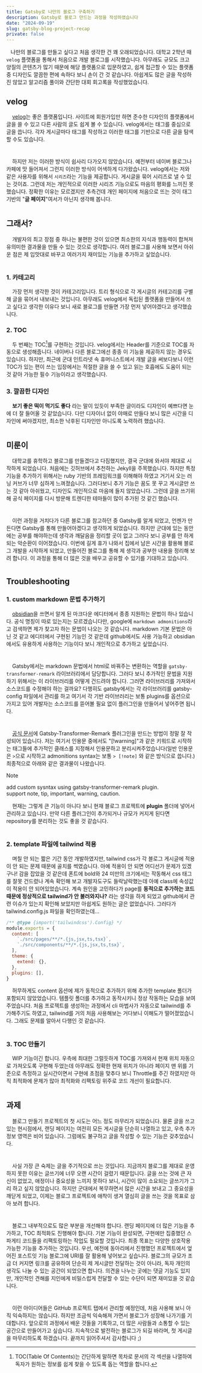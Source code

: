 ```yaml
---
title: Gatsby로 나만의 블로그 구축하기
description: Gatsby로 블로그 만드는 과정을 작성하였습니다
date: "2024-09-19"
slug: gatsby-blog-project-recap
private: false
---
```


&nbsp;&nbsp;&nbsp;나만의 블로그를 만들고 싶다고 처음 생각한 건 꽤 오래되었습니다. 대학교 2학년 때 `velog` 플랫폼을 통해서 처음으로 개발 블로그를 시작했습니다. 아무래도 규모도 크고 양질의 콘텐츠가 많기 때문에 해당 플랫폼으로 입문하였고, 쉽게 접근할 수 있는 플랫폼 중 디자인도 깔끔한 편에 속하다 보니 손이 간 것 같습니다. 아쉽게도 많은 글을 작성하진 않았고 알고리즘 풀이와 간단한 대회 회고록을 작성했었습니다. 


## velog

&nbsp;&nbsp;&nbsp; [velog](https://velog.io/)는 좋은 플랫폼입니다. 사이트에 회원가입만 하면 준수한 디자인의 플랫폼에서 글을 쓸 수 있고 다른 사람의 글도 쉽게 볼 수 있습니다. velog에서는 태그를 중심으로 글을 씁니다. 각자 게시글마다 태그를 작성하고 이러한 태그를 기반으로 다른 글을 탐색할 수도 있습니다.  
#
&nbsp;&nbsp;&nbsp; 하지만 저는 이러한 방식이 쉽사리 다가오지 않았습니다. 예전부터 네이버 블로그나 카페에 맛 들어져서 그런지 이러한 방식이 어색하게 다가왔습니다. velog에서는 저와 같은 사용자를 위해서 `시리즈`라는 기능을 제공합니다. 게시글을 묶어 시리즈로 낼 수 있는 것이죠. 그런데 저는 개인적으로 이러한 시리즈 기능으로도 마음의 평화를 느끼진 못했습니다. 정확한 이유는 모르겠지만 추측건데 개인 페이지에 처음으로 뜨는 것이 태그 기반의 "**글 페이지**"여서가 아닌지 생각해 봅니다.  

#

## 그래서?

&nbsp;&nbsp;&nbsp; 개발자의 최고 장점 중 하나는 불편한 것이 있으면 최소한의 지식과 행동력이 합쳐져 유의미한 결과물을 만들 수 있는 것으로 생각합니다. 여러 블로그를 사용해 보면서 아쉬운 점은 제 입맛대로 바꾸고 여러가지 재미있는 기능을 추가하고 싶었습니다.
#
### 1. 카테고리
&nbsp;&nbsp;&nbsp; 가장 먼저 생각한 것이 카테고리입니다. 트리 형식으로 각 게시글의 카테고리를 구별해 글을 묶어서 내보내는 것입니다. 아무래도 velog에서 독립된 플랫폼을 만들어서 쓰고 싶다고 생각한 이유다 보니 새로 블로그를 만들면 가장 먼저 넣어야겠다고 생각했습니다.
### 2. TOC
&nbsp;&nbsp;&nbsp; 두 번째는 TOC[^1]를 구현하는 것입니다. velog에서는 Header를 기준으로 TOC를 자동으로 생성해줍니다. 네이버나 다른 블로그에선 종종 이 기능을 제공하지 않는 경우도 있습니다. 하지만, 최근에 군대 인트라넷 속 휴머니스트에서 개발 글을 써보다보니 이런 TOC가 있는 편이 쓰는 입장에서는 적절한 글을 쓸 수 있고 읽는 호흡에도 도움이 되는 것 같아 가능한 필수 기능이라고 생각했습니다.
### 3. 깔끔한 디자인
&nbsp;&nbsp;&nbsp; **보기 좋은 떡이 먹기도 좋다** 라는 말이 있듯이 부족한 글이라도 디자인이 예쁘다면 눈에 더 잘 들어올 것 같았습니다. 다만 디자이너 없이 야매로 만들다 보니 많은 시간을 디자인에 써야겠지만, 최소한 낙후된 디자인만 아니도록 노력하려 했습니다.

#

## 미룬이

&nbsp;&nbsp;&nbsp; 대학교를 휴학하고 블로그를 만들겠다고 다짐했지만, 결국 군대에 와서야 제대로 시작하게 되었습니다. 처음에는 깃허브에서 추천하는 Jekyll을 주목했습니다. 하지만 특정 기능을 추가하기 위해서는 ruby 기반의 프레임워크를 이해해야 하였고 거기서 오는 러닝 커브가 너무 심하게 느껴졌습니다. 그러다보니 추가 기능은 꿈도 못 꾸고 게시글만 쓰는 것 같아 아쉬웠고, 디자인도 개인적으로 마음에 들지 않았습니다. 그런데 글을 쓰기위해 공식 페이지를 다시 방문해 트렌디한 테마들이 많이 추가된 것 같긴 했습니다.
#
&nbsp;&nbsp;&nbsp; 이런 과정을 거치다가 다른 블로그를 참고하던 중 Gatsby를 알게 되었고, 언젠가 만든다면 Gatsby를 통해 만들어야겠다고 생각하게 되었습니다. 하지만 군대에 있는 동안에는 공부를 해야하는데 생각과 깨달음을 정리할 곳이 없고 그러다 보니 공부를 안 하게 되는 악순환이 이어졌습니다. 이번에 길게 휴가 나와서 집에서 남은 시간을 활용해 블로그 개발을 시작하게 되었고, 만들어진 블로그를 통해 제 생각과 공부한 내용을 정리해 보려 합니다. 이 과정을 통해 더 많은 것을 배우고 공유할 수 있기를 기대하고 있습니다.

#

## Troubleshooting

### 1. custom markdown 문법 추가하기

&nbsp;&nbsp;&nbsp; [obsidian](https://obsidian.md/)을 쓰면서 알게 된 마크다운 에디터에서 종종 지원하는 문법이 하나 있습니다. 공식 명칭이 따로 있는지는 모르겠습니다만, google에 `markdown admonitions`라고 검색하면 제가 찾고자 하는 문법이 나오는 것 같습니다. markdown 기본 문법은 아닌 것 같고 에디터에서 구현된 기능인 것 같은데 github에서도 사용 가능하고 obsidian에서도 유용하게 사용하는 기능이다 보니 개인적으로 추가하고 싶었습니다.  
#
&nbsp;&nbsp;&nbsp; Gatsby에서는 markdown 문법에서 html로 바꿔주는 변환하는 역할을 `gatsby-transformer-remark` 라이브러리에서 담당합니다. 그러다 보니 추가적인 문법을 지원하기 위해서는 이 라이브러리를 어떻게 건드려야 합니다. 그러면 라이브러리를 가져와서 소스코드를 수정해야 하는 걸까요? 다행히도 gatsby에서는 각 라이브러리를 gatsby-config 파일에서 관리를 하고 여기서 각 기반 라이브러리는 보통 plugins를 옵션으로 가지고 있어 개발자는 소스코드를 뜯어볼 필요 없이 플러그인을 만들어서 넣어주면 됩니다.
#
&nbsp;&nbsp;&nbsp; [공식 문서](https://www.gatsbyjs.com/tutorial/remark-plugin-tutorial/)에 Gatsby-Transformer-Remark 플러그인을 만드는 방법이 정말 잘 작성되어 있습니다. 저는 여기서 인용문 중에서도 "[!warning]"과 같은 키워드로 시작하는 태그들에 추가적인 클래스를 지정해서 인용문하고 분리시켜주었습니다(일반 인용문은 `>`으로 시작하고 admonitions syntax는 보통 `> [!note]` 와 같은 방식으로 씁니다.) 최종적으로 아래와 같은 결과물이 나왔습니다.

> [!note]  
> add custom sysntax using gatsby-transformer-remark plugin.  </br>
> support note, tip, important, warning, caution.

&nbsp;&nbsp;&nbsp; 현재는 그렇게 큰 기능이 아니다 보니 현재 블로그 프로젝트에 **plugin** 폴더에 넣어서 관리하고 있습니다. 만약 다른 플러그인이 추가되거나 규모가 커지게 된다면 repository를 분리하는 것도 좋을 것 같습니다.

#

### 2. template 파일에 tailwind 적용

&nbsp;&nbsp;&nbsp; 며칠 안 되는 짧은 기간 동안 개발하였지만, tailwind css가 각 블로그 게시글에 적용이 안 되는 문제 때문에 골치를 썩였습니다. 아예 적용이 안 되면 어디선가 문제가 있겠구나! 감을 잡았을 것 같은데 폰트에 bold와 24 미만의 크기에서는 작동해서 css 태그를 잘못 건드렸나 계속 확인해 보고 개발자도구도 들락날락했는데 아예 class에 속성값이 적용이 안 되어있었습니다. 계속 원인을 고민하다가 page를 **동적으로 추가하는 코드 때문에 정상적으로 tailwind가 안 불러와지나?** 라는 생각을 하게 되었고 github에서 관련 이슈가 있는지 확인해 보았지만 아쉽게도 원하는 글은 없었습니다. 그러다가 tailwind.config.js 파일을 확인하였는데...

```js
/** @type {import('tailwindcss').Config} */
module.exports = {
  content: [
    `./src/pages/**/*.{js,jsx,ts,tsx}`,
    `./src/components/**/*.{js,jsx,ts,tsx}`,
  ],
  theme: {
    extend: {},
  },
  plugins: [],
}

```
&nbsp;&nbsp;&nbsp; 허무하게도 content 옵션에 제가 동적으로 추가하기 위해 추가한 template 폴더가 포함되지 않았었습니다. 템플릿 폴더를 추가하고 동작시키니 정상 작동하는 모습을 보여주었습니다. 처음 프로젝트를 생성하는 과정에서 cli 마법사가 자동으로 tailwind를 추가해주기도 하였고, tailwind를 거의 처음 사용해보는 거다보니 이해도가 떨어졌었습니다. 그래도 문제를 알아서 다행인 것 같습니다.

#

### 3. TOC 만들기

&nbsp;&nbsp;&nbsp; WIP 기능이긴 합니다. 우측에 최대한 그럴듯하게 TOC를 가져와서 현재 위치 자동으로 가져오도록 구현해 두었는데 아무래도 정확한 현재 위치가 아니라 페이지 맨 위를 기준으로 측정하고 실시간이면서 구현에 초점을 맞추다 보니 Throttle를 주긴 하였지만 아직 최적화에 문제가 많아 최적화와 리팩토링 위주로 코드 개선이 필요합니다.

#

## 과제

&nbsp;&nbsp;&nbsp; 블로그 만들기 프로젝트의 첫 시도는 어느 정도 마무리가 되었습니다. 물론 글을 쓰고있는 현시점에서, 랜딩 페이지는 여전히 모든 게시글을 단순히 나열하고 있고, 우측 추가 정보 영역은 비어 있습니다. 그럼에도 불구하고 글을 작성할 수 있는 기능은 갖추었습니다.
#
&nbsp;&nbsp;&nbsp; 사실 가장 큰 숙제는 글을 주기적으로 쓰는 것입니다. 지금까지 블로그를 제대로 운영하지 못한 이유는 글쓰기에 너무 오랜 시간이 걸렸기 때문입니다. 글을 쓰는 것에 큰 자신이 없었고, 애정이나 중요성을 느끼지 못하다 보니, 시간이 많이 소요되는 글쓰기가 그리 하고 싶지 않았습니다. 하지만 군대에서 복무하면서 많은 시간을 보내고 그 중요성을 깨닫게 되었고, 이제는 블로그 프로젝트에 애착이 생겨 열심히 글을 쓰는 것을 목표로 삼아 보려 합니다.
#
&nbsp;&nbsp;&nbsp; 블로그 내부적으로도 많은 부분을 개선해야 합니다. 랜딩 페이지에 더 많은 기능을 추가하고, TOC 최적화도 진행해야 합니다. 기본 기능이 완성되면, 구현에만 집중했던 스파게티 코드들을 리팩토링하는 작업도 필요할 것입니다. 최종 목표는 다양한 상호작용 가능한 기능을 추가하는 것입니다. 우선, 예전에 동아리에서 진행했던 프로젝트에서 엎어진 포스트잇 기능 블로그에 URI를 잘 활용해 넣어보고 싶습니다. 블로그의 규모가 조금 더 커지면 링크를 공유하여 단순히 제 게시글만 전달하는 것이 아니라, 독자 개인의 생각도 나눌 수 있는 공간이 되었으면 합니다. 의견을 나누는 곳에는 댓글 기능도 있지만, 개인적인 견해를 지인에게 비밀스럽게 전달할 수 있는 수단이 되면 재미있을 것 같습니다.
#
&nbsp;&nbsp;&nbsp; 이런 아이디어들은 GitHub 프로젝트 탭에서 관리할 예정인데, 처음 사용해 보니 아직 익숙하지는 않습니다. 하지만 조금씩 익숙해져 가면서 블로그가 성장해 나가기를 기대합니다. 앞으로의 과정에서 배운 것들을 기록하고, 더 많은 사람들과 소통할 수 있는 공간으로 만들어가고 싶습니다. 지속적으로 발전하는 블로그가 되길 바라며, 첫 게시글을 마무리하도록 하겠습니다. 끝까지 읽어주셔서 감사합니다 ;)





[^1]: TOC(Table Of Contents)는 간단하게 말하면 목차로 문서의 각 섹션을 나열하여 독자가 원하는 정보를 쉽게 찾을 수 있도록 돕는 역할을 합니다.